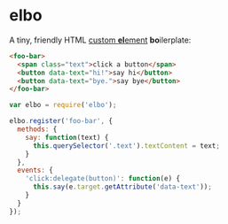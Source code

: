 # elbo

A tiny, friendly HTML [custom **el**ement][custom element] **bo**ilerplate:


```html
<foo-bar>
  <span class="text">click a button</span>
  <button data-text="hi!">say hi</button>
  <button data-text="bye.">say bye</button>
</foo-bar>
```

```js
var elbo = require('elbo');

elbo.register('foo-bar', {
  methods: {
    say: function(text) {
      this.querySelector('.text').textContent = text;
    }
  },
  events: {
    'click:delegate(button)': function(e) {
      this.say(e.target.getAttribute('data-text'));
    }
  }
});
```

[custom element]: http://www.html5rocks.com/en/tutorials/webcomponents/customelements/
